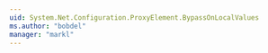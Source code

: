 ```yaml
---
uid: System.Net.Configuration.ProxyElement.BypassOnLocalValues
ms.author: "bobdel"
manager: "markl"
---
```

